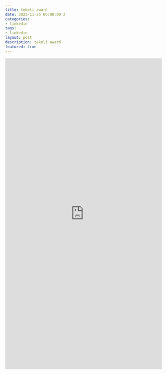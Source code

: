 ```yaml
---
title: tekeli award
date: 2023-11-25 00:00:00 Z
categories:
- linkedin
tags:
- linkedin
layout: post
description: tekeli award
featured: true
---
```


<iframe 
  frameborder="0" 
  src="https://www.linkedin.com/embed/feed/update/urn:li:activity:7134091287669972993" 
  height="1000" 
  width="100%" 
  title="linkedin"
></iframe>
